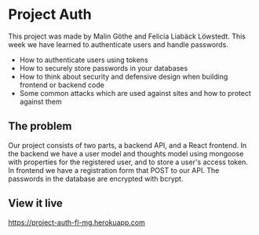 # Project Auth
This project was made by Malin Göthe and Felicia Liabäck Löwstedt.
This week we have learned to authenticate users and handle passwords.

- How to authenticate users using tokens
- How to securely store passwords in your databases
- How to think about security and defensive design when building frontend or backend code
- Some common attacks which are used against sites and how to protect against them

## The problem

Our project consists of two parts, a backend API, and a React frontend. In the backend we have a user model and thoughts model using mongoose with properties for the registered user, and to store a user's access token. In frontend we have a registration form that POST to our API. The passwords in the database are encrypted with bcrypt. 

## View it live

https://project-auth-fl-mg.herokuapp.com


